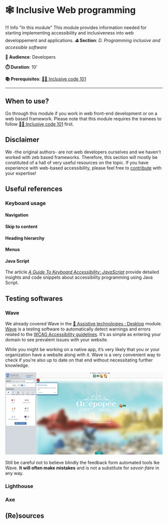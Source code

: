 # 🕸️ Inclusive Web programming


!!! Info "In this module"
    This module provides information needed for starting implementing accessibility and inclusiveness into web developpement and applications.
**⛳️ Section**: *D. Programming inclusive and accessible software*

**👥 Audience**: Developers

**⏱️ ️Duration**: 10'

**📚 Prerequisites**: [👩‍💻 Inclusive code 101](D-ICO.md)

---

## When to use?
Go through this module if you work in web front-end development or on a web based framework. Please note that this module requires the trainees to follow [👩‍💻 Inclusive code 101](D-ICO.md) first.

## Disclaimer

We -the original authors- are not web developers ourselves and we haven't worked with zeb based frameworks. Therefore, this section will mostly be constituted of a hall of very useful resources on the topic. If you have experience with web-based accessibility, please feel free to [contribute](https://github.com/Page-and-Maxence/building-inclusive-open-source-software) with your expertise!

## Useful references

### Keyboard usage

#### Navigation

#### Skip to content

#### Heading hierarchy

#### Menus

#### Java Script

The article [*A Guide To Keyboard Accessibility: JavaScript*](https://www.smashingmagazine.com/2022/11/guide-keyboard-accessibility-javascript-part2/) provide detailed insights and code snippets about accessibility programming using Java Script.

## Testing softwares

### Wave

We already covered Wave in the [🔧 Assistive technologies : Desktop](A-ITD.md) module. [Wave](https://wave.webaim.org/) is a testing software to automatically detect warnings and errors related to the [WCAG Accessibility guidelines](https://www.w3.org/WAI/standards-guidelines/wcag/). It’s as simple as entering your domain to see prevalent issues with your website.

While you might be working on a native app, it’s very likely that you or your organization have a website along with it. Wave is a very convenient way to check if you’re also up to date on that end without necessitating further knowledge.

![A screenshot of the wave accessibility tool on a main page of a website. It detected an empty button.](resources/d-programming-inclusive-and-accessible-software/waveReportMainPage.png)

Still be careful not to believe blindly the feedback form automated tools lke Wave. **It will often make mistakes** and is not a substitute for *savoir-faire* in any way.

### Lighthouse

### Axe

## (Re)sources